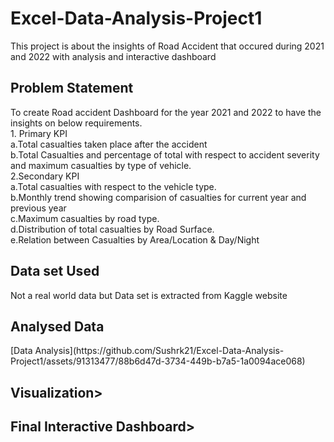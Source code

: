 # Excel-Data-Analysis-Project1
This project is about the insights of Road Accident that occured during 2021 and 2022 with analysis and interactive dashboard

<h2>Problem Statement</h2>
 To create Road accident Dashboard for the year 2021 and 2022 to have the insights on below requirements.<br>
  1. Primary KPI<br>
   a.Total casualties taken place after the accident<br>
   b.Total Casualties and percentage of total with respect to accident severity and maximum casualties by type of vehicle.<br>
  2.Secondary KPI<br>
   a.Total casualties with respect to the vehicle type.<br>
   b.Monthly trend showing comparision of casualties for current year and previous year<br>
   c.Maximum casualties by road type.<br>
   d.Distribution of total casualties by Road Surface.<br>
   e.Relation between Casualties by Area/Location & Day/Night

<h2>Data set Used</h2>
Not a real world data but Data set is extracted from Kaggle website 

<h2>Analysed Data</h2>
[Data Analysis](https://github.com/Sushrk21/Excel-Data-Analysis-Project1/assets/91313477/88b6d47d-3734-449b-b7a5-1a0094ace068)

<h2>Visualization></h2>
  
 <h2>Final Interactive Dashboard></h2>

